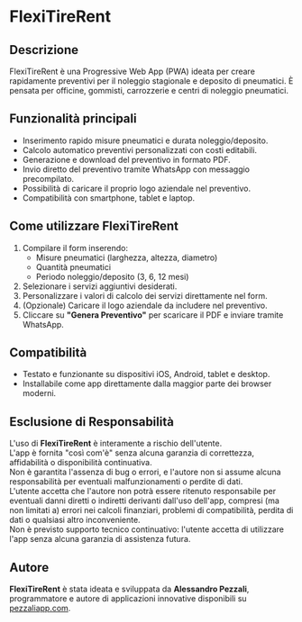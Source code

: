 # FlexiTireRent

## Descrizione
FlexiTireRent è una Progressive Web App (PWA) ideata per creare rapidamente preventivi per il noleggio stagionale e deposito di pneumatici. È pensata per officine, gommisti, carrozzerie e centri di noleggio pneumatici.

## Funzionalità principali
- Inserimento rapido misure pneumatici e durata noleggio/deposito.
- Calcolo automatico preventivi personalizzati con costi editabili.
- Generazione e download del preventivo in formato PDF.
- Invio diretto del preventivo tramite WhatsApp con messaggio precompilato.
- Possibilità di caricare il proprio logo aziendale nel preventivo.
- Compatibilità con smartphone, tablet e laptop.

## Come utilizzare FlexiTireRent
1. Compilare il form inserendo:
   - Misure pneumatici (larghezza, altezza, diametro)
   - Quantità pneumatici
   - Periodo noleggio/deposito (3, 6, 12 mesi)
2. Selezionare i servizi aggiuntivi desiderati.
3. Personalizzare i valori di calcolo dei servizi direttamente nel form.
4. (Opzionale) Caricare il logo aziendale da includere nel preventivo.
5. Cliccare su **"Genera Preventivo"** per scaricare il PDF e inviare tramite WhatsApp.

## Compatibilità
- Testato e funzionante su dispositivi iOS, Android, tablet e desktop.
- Installabile come app direttamente dalla maggior parte dei browser moderni.

## Esclusione di Responsabilità
L'uso di **FlexiTireRent** è interamente a rischio dell'utente.  
L'app è fornita "così com'è" senza alcuna garanzia di correttezza, affidabilità o disponibilità continuativa.  
Non è garantita l'assenza di bug o errori, e l'autore non si assume alcuna responsabilità per eventuali malfunzionamenti o perdite di dati.  
L'utente accetta che l'autore non potrà essere ritenuto responsabile per eventuali danni diretti o indiretti derivanti dall'uso dell'app, compresi (ma non limitati a) errori nei calcoli finanziari, problemi di compatibilità, perdita di dati o qualsiasi altro inconveniente.  
Non è previsto supporto tecnico continuativo: l'utente accetta di utilizzare l'app senza alcuna garanzia di assistenza futura.

## Autore
**FlexiTireRent** è stata ideata e sviluppata da **Alessandro Pezzali**, programmatore e autore di applicazioni innovative disponibili su [pezzaliapp.com](https://pezzaliapp.com).

